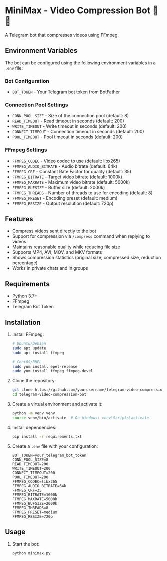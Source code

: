 # MiniMax - Video Compression Bot 🤖 🎥

A Telegram bot that compresses videos using FFmpeg.

## Environment Variables

The bot can be configured using the following environment variables in a `.env` file:

### Bot Configuration
- `BOT_TOKEN` - Your Telegram bot token from BotFather

### Connection Pool Settings
- `CONN_POOL_SIZE` - Size of the connection pool (default: 8)
- `READ_TIMEOUT` - Read timeout in seconds (default: 200)
- `WRITE_TIMEOUT` - Write timeout in seconds (default: 200)
- `CONNECT_TIMEOUT` - Connection timeout in seconds (default: 200)
- `POOL_TIMEOUT` - Pool timeout in seconds (default: 200)

### FFmpeg Settings
- `FFMPEG_CODEC` - Video codec to use (default: libx265)
- `FFMPEG_AUDIO_BITRATE` - Audio bitrate (default: 64k)
- `FFMPEG_CRF` - Constant Rate Factor for quality (default: 35)
- `FFMPEG_BITRATE` - Target video bitrate (default: 1000k)
- `FFMPEG_MAXRATE` - Maximum video bitrate (default: 5000k)
- `FFMPEG_BUFSIZE` - Buffer size (default: 2000k)
- `FFMPEG_THREADS` - Number of threads to use for encoding (default: 8)
- `FFMPEG_PRESET` - Encoding preset (default: medium)
- `FFMPEG_RESIZE` - Output resolution (default: 720p)

## Features

- Compress videos sent directly to the bot
- Support for compression via `/compress` command when replying to videos
- Maintains reasonable quality while reducing file size
- Supports MP4, AVI, MOV, and MKV formats
- Shows compression statistics (original size, compressed size, reduction percentage)
- Works in private chats and in groups

## Requirements

- Python 3.7+
- FFmpeg
- Telegram Bot Token

## Installation

1. Install FFmpeg:
   ```bash
   # Ubuntu/Debian
   sudo apt update
   sudo apt install ffmpeg

   # CentOS/RHEL
   sudo yum install epel-release
   sudo yum install ffmpeg ffmpeg-devel
   ```

2. Clone the repository:
   ```bash
   git clone https://github.com/yourusername/telegram-video-compression-bot.git
   cd telegram-video-compression-bot
   ```

3. Create a virtual environment and activate it:
   ```bash
   python -m venv venv
   source venv/bin/activate  # On Windows: venv\Scripts\activate
   ```

4. Install dependencies:
   ```bash
   pip install -r requirements.txt
   ```

5. Create a `.env` file with your configuration:
   ```env
   BOT_TOKEN=your_telegram_bot_token
   CONN_POOL_SIZE=8
   READ_TIMEOUT=200
   WRITE_TIMEOUT=200
   CONNECT_TIMEOUT=200
   POOL_TIMEOUT=200
   FFMPEG_CODEC=libx265
   FFMPEG_AUDIO_BITRATE=64k
   FFMPEG_CRF=35
   FFMPEG_BITRATE=1000k
   FFMPEG_MAXRATE=5000k
   FFMPEG_BUFSIZE=2000k
   FFMPEG_THREADS=8
   FFMPEG_PRESET=medium
   FFMPEG_RESIZE=720p
   ```

## Usage

1. Start the bot:
   ```bash
   python minimax.py
   ```